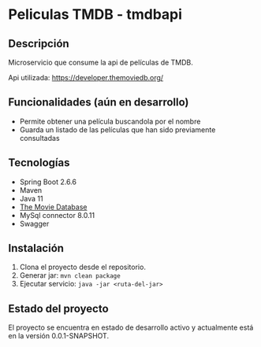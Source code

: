 # Peliculas TMDB - tmdbapi

## Descripción

Microservicio que consume la api de películas de TMDB.

Api utilizada: https://developer.themoviedb.org/

## Funcionalidades (aún en desarrollo)
- Permite obtener una película buscandola por el nombre
- Guarda un listado de las películas que han sido previamente consultadas

## Tecnologías

- Spring Boot 2.6.6
- Maven
- Java 11
- [The Movie Database](https://developer.themoviedb.org/)
- MySql connector 8.0.11
- Swagger


## Instalación

1. Clona el proyecto desde el repositorio.
2. Generar jar: `mvn clean package`
3. Ejecutar servicio: `java -jar <ruta-del-jar>`


## Estado del proyecto

El proyecto se encuentra en estado de desarrollo activo y actualmente está en la versión 0.0.1-SNAPSHOT. 

<!--
## Requisitos Previos


## Instalación
Instrucciones sobre cómo instalar y configurar el proyecto en un entorno local.



```bash
# Ejemplo de comandos de instalación
git clone https://github.com/tu-usuario/tu-repo.git
cd tu-repo
# Otros comandos de instalación si es necesario
-->
